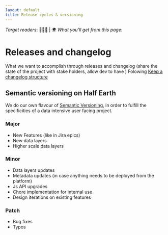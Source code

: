 ```yaml
---
layout: default
title: Release cycles & versioning
---
```


_Target readers_: 👩🏽‍💻 | 🌍
_What you'll get from this page_: 

# Releases and changelog
 What we want to accomplish through releases and changelog (share the state of the project with stake holders, allow dev to have )
 Folowing [Keep a changelog structure](https://keepachangelog.com/en/1.0.0/)
## Semantic versioning on Half Earth
We do our own flavour of [Semantic Versioning](https://semver.org), in order to fulfill the specificities of a data intensive user facing project.
### Major
- New Features (like in Jira epics)
- New data layers
- Higher scale data layers
### Minor
- Data layers updates
- Metadata updates (in case anything needs to be deployed from the platform)
- Js API upgrades
- Chore implementation for internal use
- Design iterations on existing features
### Patch
- Bug fixes
- Typos